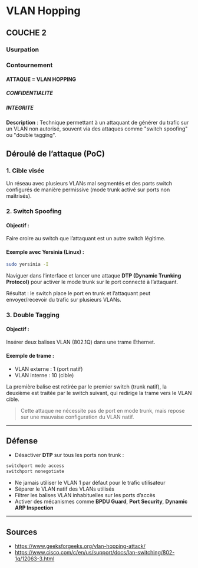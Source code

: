 # VLAN Hopping
## COUCHE 2

### Usurpation
### Contournement

#### ATTAQUE = VLAN HOPPING

##### CONFIDENTIALITE
##### INTEGRITE

**Description** :
Technique permettant à un attaquant de générer du trafic sur un VLAN non autorisé, souvent via des attaques comme "switch spoofing" ou "double tagging".

## Déroulé de l’attaque (PoC)

### 1. Cible visée  
Un réseau avec plusieurs VLANs mal segmentés et des ports switch configurés de manière permissive (mode trunk activé sur ports non maîtrisés).

### 2. Switch Spoofing

#### Objectif :  
Faire croire au switch que l’attaquant est un autre switch légitime.

#### Exemple avec Yersinia (Linux) :
```bash
sudo yersinia -I
```
Naviguer dans l’interface et lancer une attaque **DTP (Dynamic Trunking Protocol)** pour activer le mode trunk sur le port connecté à l’attaquant.

Résultat : le switch place le port en trunk et l’attaquant peut envoyer/recevoir du trafic sur plusieurs VLANs.

### 3. Double Tagging

#### Objectif :  
Insérer deux balises VLAN (802.1Q) dans une trame Ethernet.

#### Exemple de trame :
- VLAN externe : 1 (port natif)
- VLAN interne : 10 (cible)

La première balise est retirée par le premier switch (trunk natif), la deuxième est traitée par le switch suivant, qui redirige la trame vers le VLAN cible.

> Cette attaque ne nécessite pas de port en mode trunk, mais repose sur une mauvaise configuration du VLAN natif.

---

## Défense

- Désactiver **DTP** sur tous les ports non trunk :
```bash
switchport mode access
switchport nonegotiate
```

- Ne jamais utiliser le VLAN 1 par défaut pour le trafic utilisateur
- Séparer le VLAN natif des VLANs utilisés
- Filtrer les balises VLAN inhabituelles sur les ports d’accès
- Activer des mécanismes comme **BPDU Guard**, **Port Security**, **Dynamic ARP Inspection**

---

## Sources

- https://www.geeksforgeeks.org/vlan-hopping-attack/  
- https://www.cisco.com/c/en/us/support/docs/lan-switching/802-1q/12063-3.html
